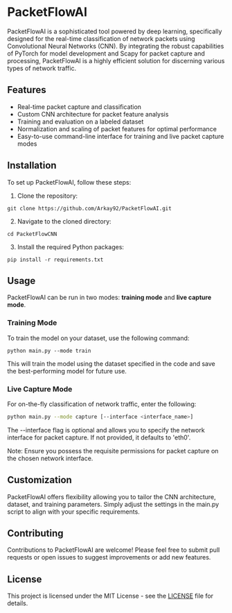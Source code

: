 # PacketFlowAI
PacketFlowAI is a sophisticated tool powered by deep learning, specifically designed for the real-time classification of network packets using Convolutional Neural Networks (CNN). By integrating the robust capabilities of PyTorch for model development and Scapy for packet capture and processing, PacketFlowAI is a highly efficient solution for discerning various types of network traffic.

## Features
- Real-time packet capture and classification
- Custom CNN architecture for packet feature analysis
- Training and evaluation on a labeled dataset
- Normalization and scaling of packet features for optimal performance
- Easy-to-use command-line interface for training and live packet capture modes

## Installation
To set up PacketFlowAI, follow these steps:

1. Clone the repository:
```
git clone https://github.com/Arkay92/PacketFlowAI.git
```
2. Navigate to the cloned directory:
```
cd PacketFlowCNN
```

3. Install the required Python packages:
```
pip install -r requirements.txt
```

## Usage
PacketFlowAI can be run in two modes: **training mode** and **live capture mode**.

### Training Mode
To train the model on your dataset, use the following command:
```
python main.py --mode train
```

This will train the model using the dataset specified in the code and save the best-performing model for future use.

### Live Capture Mode
For on-the-fly classification of network traffic, enter the following:

```bash
python main.py --mode capture [--interface <interface_name>]
```
The --interface flag is optional and allows you to specify the network interface for packet capture. If not provided, it defaults to 'eth0'.

Note: Ensure you possess the requisite permissions for packet capture on the chosen network interface.

## Customization

PacketFlowAI offers flexibility allowing you to tailor the CNN architecture, dataset, and training parameters. Simply adjust the settings in the main.py script to align with your specific requirements.

## Contributing

Contributions to PacketFlowAI are welcome! Please feel free to submit pull requests or open issues to suggest improvements or add new features.

## License

This project is licensed under the MIT License - see the [LICENSE](LICENSE) file for details.
